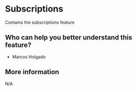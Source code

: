 # Subscriptions
Contains the subscriptions feature

## Who can help you better understand this feature?
- Marcos Holgado

## More information
N/A